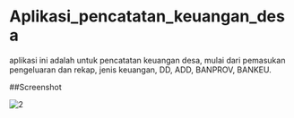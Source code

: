 # Aplikasi_pencatatan_keuangan_desa
aplikasi ini adalah untuk pencatatan keuangan desa, mulai dari pemasukan pengeluaran dan rekap, jenis keuangan, DD, ADD, BANPROV, BANKEU.

##Screenshot

![2](https://user-images.githubusercontent.com/54384401/163077494-17c4860f-8829-44bf-ba16-558607b0036e.png)

